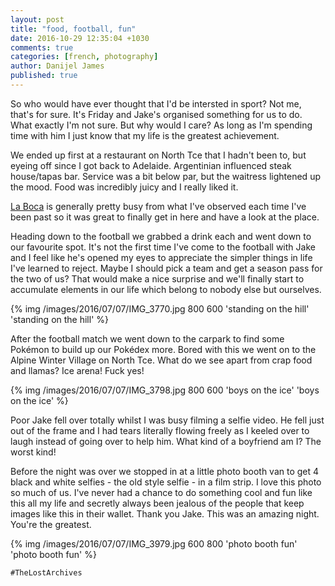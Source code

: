 ```yaml
---
layout: post
title: "food, football, fun"
date: 2016-10-29 12:35:04 +1030
comments: true
categories: [french, photography]
author: Danijel James
published: true
---
```

So who would have ever thought that I'd be intersted in sport? Not me, that's for sure. It's Friday and Jake's organised something for us to do. What exactly I'm not sure. But why would I care? As long as I'm spending time with him I just know that my life is the greatest achievement.

We ended up first at a restaurant on North Tce that I hadn't been to, but eyeing off since I got back to Adelaide. Argentinian influenced steak house/tapas bar. Service was a bit below par, but the waitress lightened up the mood. Food was incredibly juicy and I really liked it.

[La Boca](https://www.yelp.com.au/biz/la-boca-bar-and-grill-adelaide) is generally pretty busy from what I've observed each time I've been past so it was great to finally get in here and have a look at the place.

Heading down to the football we grabbed a drink each and went down to our favourite spot. It's not the first time I've come to the football with Jake and I feel like he's opened my eyes to appreciate the simpler things in life I've learned to reject. Maybe I should pick a team and get a season pass for the two of us? That would make a nice surprise and we'll finally start to accumulate elements in our life which belong to nobody else but ourselves.

{% img /images/2016/07/07/IMG_3770.jpg 800 600 'standing on the hill' 'standing on the hill' %}

After the football match we went down to the carpark to find some Pokémon to build up our Pokédex more. Bored with this we went on to the Alpine Winter Village on North Tce. What do we see apart from crap food and llamas? Ice arena! Fuck yes!

{% img /images/2016/07/07/IMG_3798.jpg 800 600 'boys on the ice' 'boys on the ice' %}

Poor Jake fell over totally whilst I was busy filming a selfie video. He fell just out of the frame and I had tears literally flowing freely as I keeled over to laugh instead of going over to help him. What kind of a boyfriend am I? The worst kind!

Before the night was over we stopped in at a little photo booth van to get 4 black and white selfies - the old style selfie - in a film strip. I love this photo so much of us. I've never had a chance to do something cool and fun like this all my life and secretly always been jealous of the people that keep images like this in their wallet. Thank you Jake. This was an amazing night. You're the greatest. 

{% img /images/2016/07/07/IMG_3979.jpg 600 800 'photo booth fun' 'photo booth fun' %}

`#TheLostArchives`